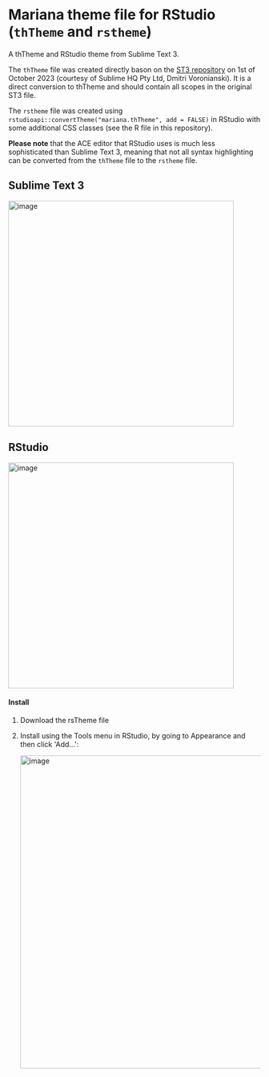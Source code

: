 # Mariana theme file for RStudio (`thTheme` and `rstheme`)

A thTheme and RStudio theme from Sublime Text 3.

The `thTheme` file was created directly bason on the [ST3 repository](https://github.com/twolfson/sublime-files/blob/c0015010abcaa293f457f75cf558aa42eb060933/Packages/Color%20Scheme%20-%20Default/Mariana.sublime-color-scheme) on 1st of October 2023 (courtesy of Sublime HQ Pty Ltd, Dmitri Voronianski). It is a direct conversion to thTheme and should contain all scopes in the original ST3 file.

The `rstheme` file was created using `rstudioapi::convertTheme("mariana.thTheme", add = FALSE)` in RStudio with some additional CSS classes (see the R file in this repository). 

**Please note** that the ACE editor that RStudio uses is much less sophisticated than Sublime Text 3, meaning that not all syntax highlighting can be converted from the `thTheme` file to the `rstheme` file.

## Sublime Text 3

<img width="450" alt="image" src="https://github.com/msberends/mariana/assets/31037261/894bcf31-9a5c-41e4-9913-7f0a7f6a1bfa">


## RStudio

<img width="450" alt="image" src="https://github.com/msberends/mariana/assets/31037261/78f347df-b79e-4a78-9399-7b50a055480b">


#### Install

1. Download the rsTheme file
2. Install using the Tools menu in RStudio, by going to Appearance and then click 'Add...':

    <img width="624" alt="image" src="https://github.com/msberends/mariana/assets/31037261/70771d9f-f198-4f35-8745-874b0307498a">

